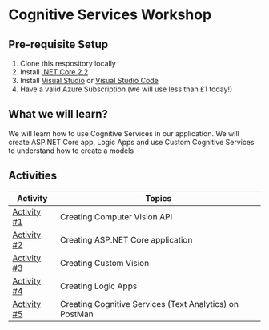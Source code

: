 # Cognitive Services Workshop

## Pre-requisite Setup
1. Clone this respository locally
2. Install [.NET Core 2.2](https://dotnet.microsoft.com/download/)
3. Install [Visual Studio](https://visualstudio.microsoft.com/downloads/) or [Visual Studio Code](https://code.visualstudio.com/)
4. Have a valid Azure Subscription (we will use less than £1 today!)

## What we will learn?
We will learn how to use Cognitive Services in our application.
We will create ASP.NET Core app, Logic Apps and use Custom Cognitive Services to understand how to create a models

## Activities

| Activity | Topics |
| ---- | ---- |
| [Activity #1](/activities/01-CreatingComputerVisionAPI.md) | Creating Computer Vision API |
| [Activity #2](/activities/02-CreatingASPNETCore.md) | Creating ASP.NET Core application |
| [Activity #3](/activities/03-CreateCustomVision.md) | Creating Custom Vision |
| [Activity #4](/activities/04-CreateLogicApp.md) | Creating Logic Apps |
| [Activity #5](/activities/05-TextAnalytics) | Creating Cognitive Services (Text Analytics) on PostMan |
 